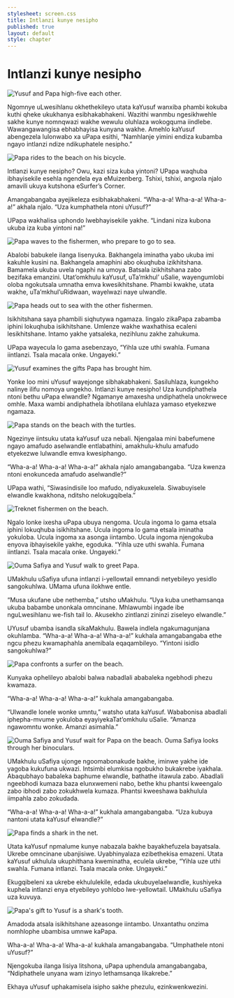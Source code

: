```yaml
---
stylesheet: screen.css
title: Intlanzi kunye nesipho
published: true
layout: default
style: chapter
---
```


# Intlanzi kunye nesipho

![Yusuf and Papa high-five each other.](images/01.jpg)

Ngomnye uLwesihlanu okhethekileyo utata kaYusuf wanxiba phambi kokuba kuthi qheke ukukhanya esibhakabhakeni. Wazithi wanmbu ngesikhwehle sakhe kunye nomnqwazi wakhe wewulu oluhlaza wokogquma iindlebe. Wawangawangisa ebhabhayisa kunyana wakhe. Amehlo kaYusuf abengezela lulonwabo xa uPapa esithi, “Namhlanje yimini endiza kubamba ngayo intlanzi ndize ndikuphatele nesipho.”

![Papa rides to the beach on his bicycle.](images/02.jpg)

Intlanzi kunye nesipho? Owu, kazi siza kuba yintoni? UPapa waqhuba ibhayisekile esehla ngendela eya eMuizenberg. Tshixi, tshixi, angxola njalo amavili ukuya kutshona eSurfer’s Corner.

Amangabangaba ayejikeleza esibhakabhakeni. “Wha-a-a! Wha-a-a! Wha-a-a!” akhala njalo. “Uza kumphathela ntoni uYusuf?”

UPapa wakhalisa uphondo lwebhayisekile yakhe. “Lindani niza kubona ukuba iza kuba yintoni na!”

![Papa waves to the fishermen, who prepare to go to sea.](images/03.jpg)

Abalobi babukele ilanga lisenyuka. Bakhangela iminatha yabo ukuba imi kakuhle kusini na. Bakhangela amaphini abo okuqhuba izikhitshana. Bamamela ukuba uvela ngaphi na umoya. Batsala izikhitshana zabo bezifaka emanzini. Utat’omkhulu kaYusuf, uTa’mkhul’ uSalie, wayengumlobi oloba ngokutsala umnatha emva kwesikhitshane. Phambi kwakhe, utata wakhe, uTa’mkhul’uRidwaan, wayelwazi naye ulwandle. 

![Papa heads out to sea with the other fishermen.](images/04.jpg)

Isikhitshana saya phambili siqhutywa ngamaza. Iingalo zikaPapa zabamba iphini lokuqhuba isikhitshane. Umlenze wakhe waxhathisa ecaleni lesikhitshane. Intamo yakhe yatsaleka, nezihlunu zakhe zahukuma.

UPapa wayecula lo gama asebenzayo, “Yihla uze uthi swahla. Fumana iintlanzi. Tsala macala onke. Ungayeki.”

![Yusuf examines the gifts Papa has brought him.](images/05.jpg)

Yonke loo mini uYusuf wayejonge sibhakabhakeni. Sasiluhlaza, kungekho nalinye ilifu nomoya ungekho. Intlanzi kunye nesipho! Uza kundiphathela ntoni bethu uPapa elwandle? Ngamanye amaxesha undiphathela unokrwece omhle. Maxa wambi andiphathela ibhotilana eluhlaza yamaso etyekezwe ngamaza.

![Papa stands on the beach with the turtles.](images/06.jpg)

Ngezinye iintsuku utata kaYusuf uza nebali. Njengalaa mini babefumene ngayo amafudo aselwandle entlabathini, amakhulu-khulu amafudo etyekezwe lulwandle emva kwesiphango.

“Wha-a-a! Wha-a-a! Wha-a-a!” akhala njalo amangabangaba. “Uza kwenza ntoni enokunceda amafudo aselwandle?”

UPapa wathi, “Siwasindisile loo mafudo, ndiyakuxelela. Siwabuyisele elwandle kwakhona, nditsho nelokugqibela.”

![Treknet fishermen on the beach.](images/07.jpg)

Ngalo lonke ixesha uPapa ubuya nengoma. Ucula ingoma lo gama etsala iphini lokuqhuba isikhitshane. Ucula ingoma lo gama etsala iminatha yokuloba. Ucula ingoma xa asonga iintambo. Ucula ingoma njengokuba enyova ibhayisekile yakhe, egoduka. “Yihla uze uthi swahla. Fumana iintlanzi. Tsala macala onke. Ungayeki.”

![Ouma Safiya and Yusuf walk to greet Papa.](images/08.jpg)

UMakhulu uSafiya ufuna intlanzi i-yellowtail emnandi netyebileyo yesidlo sangokuhlwa. UMama ufuna ilokhwe entle.

“Musa ukufane ube nethemba,” utsho uMakhulu. “Uya kuba unethamsanqa ukuba babambe unonkala omncinane. Mhlawumbi ingade ibe nguLwesihlanu we-fish tail lo. Akusekho zintlanzi zininzi ziseleyo elwandle.”

UYusuf ubamba isandla sikaMakhulu. Bawela indlela ngakumagunjana okuhlamba. “Wha-a-a! Wha-a-a! Wha-a-a!” kukhala amangabangaba ethe ngcu phezu kwamaphahla anemibala eqaqambileyo. “Yintoni isidlo sangokuhlwa?”

![Papa confronts a surfer on the beach.](images/09.jpg)

Kunyaka ophelileyo abalobi balwa nabadlali ababaleka ngebhodi phezu kwamaza.

“Wha-a-a! Wha-a-a! Wha-a-a!” kukhala amangabangaba. 

“Ulwandle lonele wonke umntu,” watsho utata kaYusuf. Wababonisa abadlali iphepha-mvume yokuloba eyayiyekaTat’omkhulu uSalie. “Amanza ngawomntu wonke. Amanzi asimahla.”


![Ouma Safiya and Yusuf wait for Papa on the beach. Ouma Safiya looks through her binoculars.](images/10.jpg)

UMakhulu uSafiya ujonge ngoomabonakude bakhe, iminwe yakhe ide yagoba kukufuna ukwazi. Intsimbi elumkisa ngobukho bukakrebe iyakhala. Abaqubhayo babaleka baphume elwandle, bathathe iitawula zabo. Abadlali ngeebhodi kumaza baza elunxwemeni nabo, bethe khu phantsi kweengalo zabo ibhodi zabo zokukhwela kumaza. Phantsi kweeshawa bakhulula iimpahla zabo zokudada. 

“Wha-a-a! Wha-a-a! Wha-a-a!” kukhala amangabangaba. “Uza kubuya nantoni utata kaYusuf elwandle?”

![Papa finds a shark in the net.](images/11.jpg)

Utata kaYusuf npmalume kunye nabazala bakhe bayakhefuzela bayatsala. Ukrebe omncinane ubanjisiwe. Uyabhinyalaza ezibethekisa emazeni. Utata kaYusuf ukhulula ukuphithana kweminatha, eculela ukrebe, “Yihla uze uthi swahla. Fumana intlanzi. Tsala macala onke. Ungayeki.”

Ekugqibeleni xa ukrebe ekhululekile, edada ukubuyelaelwandle, kushiyeka kuphela intlanzi enya etyebileyo yohlobo lwe-yellowtail. UMakhulu uSafiya uza kuvuya.

![Papa's gift to Yusuf is a shark's tooth.](images/12.jpg)

Amadoda atsala isikhitshane azeasonge iintambo. Unxantathu onzima nomhlophe ubambisa umnwe kaPapa.

Wha-a-a! Wha-a-a! Wha-a-a! kukhala amangabangaba. “Umphathele ntoni uYusuf?”

Njengokuba ilanga lisiya litshona, uPapa uphendula amangabangaba, “Ndiphathele unyana wam izinyo lethamsanqa likakrebe.”

Ekhaya uYusuf uphakamisela isipho sakhe phezulu, ezinkwenkwezini.
